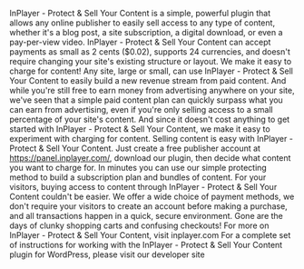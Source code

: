 InPlayer - Protect & Sell Your Content is a simple, powerful plugin that allows any online publisher to easily sell access to any type of content, whether it's a blog post, a site subscription, a digital download, or even a pay-per-view video. InPlayer - Protect & Sell Your Content can accept payments as small as 2 cents ($0.02), supports 24 currencies, and doesn't require changing your site's existing structure or layout. We make it easy to charge for content! Any site, large or small, can use InPlayer - Protect & Sell Your Content to easily build a new revenue stream from paid content. And while you're still free to earn money from advertising anywhere on your site, we've seen that a simple paid content plan can quickly surpass what you can earn from advertising, even if you're only selling access to a small percentage of your site's content. And since it doesn't cost anything to get started with InPlayer - Protect & Sell Your Content, we make it easy to experiment with charging for content. Selling content is easy with InPlayer - Protect & Sell Your Content. Just create a free publisher account at https://panel.inplayer.com/, download our plugin, then decide what content you want to charge for. In minutes you can use our simple protecting method to build a subscription plan and bundles of content. For your visitors, buying access to content through InPlayer - Protect & Sell Your Content couldn't be easier. We offer a wide choice of payment methods, we don't require your visitors to create an account before making a purchase, and all transactions happen in a quick, secure environment. Gone are the days of clunky shopping carts and confusing checkouts! For more on InPlayer - Protect & Sell Your Content, visit inplayer.com For a complete set of instructions for working with the InPlayer - Protect & Sell Your Content plugin for WordPress, please visit our developer site